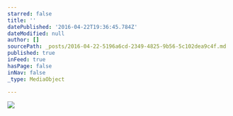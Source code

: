 ```yaml
---
starred: false
title: ''
datePublished: '2016-04-22T19:36:45.784Z'
dateModified: null
author: []
sourcePath: _posts/2016-04-22-5196a6cd-2349-4825-9b56-5c102dea9c4f.md
published: true
inFeed: true
hasPage: false
inNav: false
_type: MediaObject

---
```

![](https://the-grid-user-content.s3-us-west-2.amazonaws.com/0a3cf94d-e02c-4c40-9ce1-72bb46db8b67.jpg)